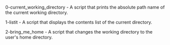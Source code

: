 0-current_working_directory - A script that prints the absolute path name of the current working directory.

1-listit - A script that displays the contents list of the current directory.

2-bring_me_home - A script that changes the working directory to the user's home directory.
